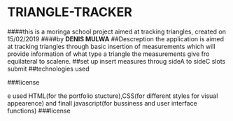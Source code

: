 # TRIANGLE-TRACKER
####this is a moringa school project aimed at tracking triangles, created on 15/02/2019
####by **DENIS MULWA**
##Descreption
the application is aimed at tracking triangles through basic insertion of measurements which will provide information of what type a triangle the measurements give fro equilateral to scalene.
##set up
insert measures throug sideA to sideC slots
submit
##technologies used

###license

e used HTML(for the portfolio stucture),CSS(for different styles for visual appearence) and finall javascript(for bussiness and user interface functions)
###license
